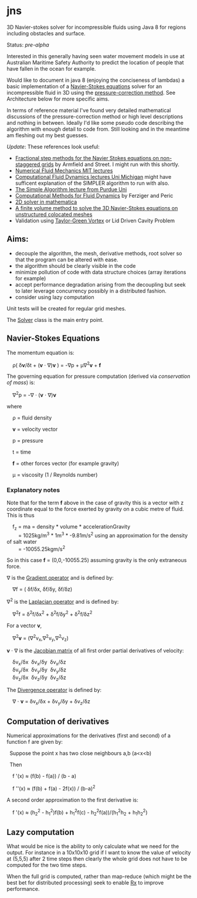 jns
===

3D Navier-stokes solver for incompressible fluids using Java 8 for regions including obstacles and surface.

Status: *pre-alpha*

Interested in this generally having seen water movement models in use at Australian Maritime Safety Authority to predict the location of people that have fallen in the ocean for example.

Would like to document in java 8 (enjoying the conciseness of lambdas) a basic implementation of a [Navier-Stokes equations](http://en.wikipedia.org/wiki/Navier%E2%80%93Stokes_equations) solver for an incompressible fluid in 3D using the [pressure-correction method](http://en.wikipedia.org/wiki/Pressure-correction_method). See Architecture below for more specific aims.

In terms of reference material I've found very detailed mathematical discussions of the pressure-correction method or high level descriptions and nothing in between. Ideally I'd like some pseudo code describing the algorithm with enough detail to code from. Still looking and in the meantime am fleshing out my best guesses.

*Update*: These references look useful:

* [Fractional step methods for the Navier Stokes equations on non-staggered grids](http://journal.austms.org.au/ojs/index.php/ANZIAMJ/article/download/593/461) by Armfield and Street. I might run with this shortly.
* [Numerical Fluid Mechanics MIT lectures](http://ocw.mit.edu/courses/mechanical-engineering/2-29-numerical-fluid-mechanics-fall-2011/lecture-notes/MIT2_29F11_lect_24.pdf)
* [Computational Fluid Dynamics lectures Uni Michigan](http://www.fem.unicamp.br/~phoenics/SITE_PHOENICS/Apostilas/CFD-1_U%20Michigan_Hong/Lecture13.pdf) might have sufficent explanation of the SIMPLER algorithm to run with also.
* [The Simple Algorithm lecture from Purdue Uni](https://engineering.purdue.edu/ME608/webpage/l33.pdf)
* [Computational Methods for Fluid Dynamics](https://docs.google.com/file/d/0B7WvmGcRs5CzanBEeDlDaEk3dEU/edit) by Ferziger and Peric
* [2D solver in mathematica](http://blog.wolfram.com/2013/07/09/using-mathematica-to-simulate-and-visualize-fluid-flow-in-a-box/)
* [A finite volume method to solve the 3D Navier-Stokes equations on unstructured colocated meshes](http://www.cmi.univ-mrs.fr/~herard/Public/perronCAF010403.pdf)
* Validation using [Taylor-Green Vortex](https://en.wikipedia.org/wiki/Taylor%E2%80%93Green_vortex) or Lid Driven Cavity Problem


Aims:
--------------
* decouple the algorithm, the mesh, derivative methods, root solver so that the program can be altered with ease.
* the algorithm should be clearly visible in the code
* minimize pollution of code with data structure choices (array iterations for example)
* accept performance degradation arising from the decoupling but seek to later leverage concurrency possibly in a distributed fashion.
* consider using lazy computation


Unit tests will be created for regular grid meshes.

The [Solver](src%2Fmain%2Fjava%2Fcom%2Fgithub%2Fdavidmoten%2Fjns%2FSolver.java) class is the main entry point.

Navier-Stokes Equations
-------------------------
The momentum equation is:

&nbsp;&nbsp;&nbsp;&nbsp;&rho;( &delta;**v**/&delta;t + (**v** &sdot; &nabla;)**v** ) = -&nabla;p + &mu;&nabla;<sup>2</sup>**v** + **f**

The governing equation for pressure computation (derived via *conservation of mass*) is:

&nbsp;&nbsp;&nbsp;&nbsp;&nabla;<sup>2</sup>p = -&nabla; &sdot; (**v** &sdot; &nabla;)**v**

where 

&nbsp;&nbsp;&nbsp;&nbsp;&rho; = fluid density

&nbsp;&nbsp;&nbsp;&nbsp;**v** = velocity vector

&nbsp;&nbsp;&nbsp;&nbsp;p = pressure

&nbsp;&nbsp;&nbsp;&nbsp;t = time

&nbsp;&nbsp;&nbsp;&nbsp;**f** = other forces vector (for example gravity)

&nbsp;&nbsp;&nbsp;&nbsp;&mu; = viscosity (1 / Reynolds number)

### Explanatory notes

Note that for the term **f** above in the case of gravity this is a vector with z coordinate equal 
to the force exerted by gravity on a cubic metre of fluid. This is thus 

&nbsp;&nbsp;&nbsp;&nbsp;f<sub>z</sub> = ma = density * volume * accelerationGravity <br/>
&nbsp;&nbsp;&nbsp;&nbsp;&nbsp;&nbsp;&nbsp;&nbsp;= 1025kg/m<sup>3</sup> * 1m<sup>3</sup> * -9.81m/s<sup>2</sup> using an approximation for the density of salt water<br/>
&nbsp;&nbsp;&nbsp;&nbsp;&nbsp;&nbsp;&nbsp;&nbsp;= -10055.25kgm/s<sup>2</sup>

So in this case **f** = (0,0,-10055.25) assuming gravity is the only extraneous force.

&nabla; is the [Gradient operator](http://en.wikipedia.org/wiki/Gradient#Definition) and is defined by:

&nbsp;&nbsp;&nbsp;&nbsp;&nabla;f = ( &delta;f/&delta;x, &delta;f/&delta;y, &delta;f/&delta;z)

&nabla;<sup>2</sup> is the [Laplacian operator](http://en.wikipedia.org/wiki/Laplace_operator) and is defined by:

&nbsp;&nbsp;&nbsp;&nbsp;&nabla;<sup>2</sup>f = &delta;<sup>2</sup>f/&delta;x<sup>2</sup> + &delta;<sup>2</sup>f/&delta;y<sup>2</sup> + &delta;<sup>2</sup>f/&delta;z<sup>2</sup> 

For a vector **v**, 

&nbsp;&nbsp;&nbsp;&nbsp;&nabla;<sup>2</sup>**v** = (&nabla;<sup>2</sup>v<sub>x</sub>,&nabla;<sup>2</sup>v<sub>y</sub>,&nabla;<sup>2</sup>v<sub>z</sub>)

**v** &sdot; &nabla; is the [Jacobian matrix](http://en.wikipedia.org/wiki/Jacobian_matrix_and_determinant) of all first order partial derivatives of velocity:

&nbsp;&nbsp;&nbsp;&nbsp;&delta;v<sub>x</sub>/&delta;x&nbsp;&nbsp;&delta;v<sub>x</sub>/&delta;y&nbsp;&nbsp;&delta;v<sub>x</sub>/&delta;z    
&nbsp;&nbsp;&nbsp;&nbsp;&delta;v<sub>y</sub>/&delta;x&nbsp;&nbsp;&delta;v<sub>y</sub>/&delta;y&nbsp;&nbsp;&delta;v<sub>y</sub>/&delta;z<br/>
&nbsp;&nbsp;&nbsp;&nbsp;&delta;v<sub>z</sub>/&delta;x&nbsp;&nbsp;&delta;v<sub>z</sub>/&delta;y&nbsp;&nbsp;&delta;v<sub>z</sub>/&delta;z<br/> 

The [Divergence operator](http://en.wikipedia.org/wiki/Divergence) is defined by:

&nbsp;&nbsp;&nbsp;&nbsp;&nabla; &sdot; **v** = &delta;v<sub>x</sub>/&delta;x + &delta;v<sub>y</sub>/&delta;y + &delta;v<sub>z</sub>/&delta;z 

Computation of derivatives
--------------------------------
Numerical approximations for the derivatives (first and second) of a function f are given by:

&nbsp;&nbsp;Suppose the point x has two close neighbours a,b (a<x<b)

&nbsp;&nbsp;Then

&nbsp;&nbsp;&nbsp;&nbsp;f '(x) &#8776; (f(b) - f(a)) / (b - a)

&nbsp;&nbsp;&nbsp;&nbsp;f ''(x) &#8776; (f(b) + f(a) - 2f(x)) / (b-a)<sup>2</sup>

A second order approximation to the first derivative is:

&nbsp;&nbsp;&nbsp;&nbsp;f '(x) &#8776; (h<sub>2</sub><sup>2</sup> - h<sub>1</sub><sup>2</sup>)f(b) + 
h<sub>1</sub><sup>2</sup>f(c) - h<sub>2</sub><sup>2</sup>f(a))/(h<sub>1</sub><sup>2</sup>h<sub>2</sub> + h<sub>1</sub>h<sub>2</sub><sup>2</sup>)


Lazy computation
-------------------

What would be nice is the ability to only calculate what we need for the output. For instance in a 10x10x10 grid
if I want to know the value of velocity at (5,5,5) after 2 time steps then clearly the whole grid does not have
to be computed for the two time steps. 

When the full grid is computed, rather than map-reduce (which might be the best bet for distributed processing) seek to enable [Rx](http://github.com/Netflix/RxJava) to improve performance. 
